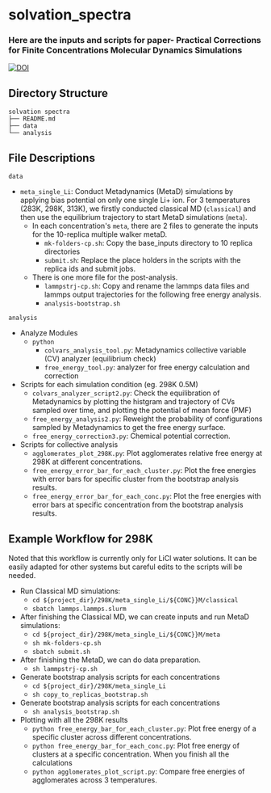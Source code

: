 # solvation_spectra

### Here are the inputs and scripts for paper- Practical Corrections for Finite Concentrations Molecular Dynamics Simulations
[![DOI](https://zenodo.org/badge/DOI/10.5281/zenodo.15369568.svg)](https://doi.org/10.5281/zenodo.15369568)
## Directory Structure
```
solvation spectra
├── README.md
├── data
└── analysis
```
## File Descriptions
```data```
- ```meta_single_Li```: Conduct Metadynamics (MetaD) simulations by applying bias potential on only one single Li+ ion.
For 3 temperatures (283K, 298K, 313K), we firstly conducted classical MD (```classical```) and then use the equilibrium trajectory to start MetaD simulations (```meta```).
  - In each concentration's ```meta```, there are 2 files to generate the inputs for the 10-replica multiple walker metaD. 
    - ```mk-folders-cp.sh```: Copy the base_inputs directory to 10 replica directories
    - ```submit.sh```: Replace the place holders in the scripts with the replica ids and submit jobs.
  - There is one more file for the post-analysis.
    - ```lammpstrj-cp.sh```: Copy and rename the lammps data files and lammps output trajectories for the following free energy analysis.
    - ```analysis-bootstrap.sh```

```analysis```
- Analyze Modules
  - ```python```
    - ```colvars_analysis_tool.py```: Metadynamics collective variable (CV) analyzer (equilibrium check)
    - ```free_energy_tool.py```: analyzer for free energy calculation and correction
- Scripts for each simulation condition (eg. 298K 0.5M)
  - ```colvars_analyzer_script2.py```: Check the equilibration of Metadynamics by plotting the histgram and trajectory of CVs sampled over time, and plotting the potential of mean force (PMF)
  - ```free_energy_analysis2.py```: Reweight the probability of configurations sampled by Metadynamics to get the free energy surface.
  - ```free_energy_correction3.py```: Chemical potential correction.
- Scripts for collective analysis 
  - ```agglomerates_plot_298K.py```: Plot agglomerates relative free energy at 298K at different concentrations.
  - ```free_energy_error_bar_for_each_cluster.py```: Plot the free energies with error bars for specific cluster from the bootstrap analysis results.
  - ```free_energy_error_bar_for_each_conc.py```: Plot the free energies with error bars at specific concentration from the bootstrap analysis results.

## Example Workflow for 298K 
Noted that this workflow is currently only for LiCl water solutions. It can be easily adapted for other systems but careful edits to the scripts will be needed.
- Run Classical MD simulations:
  - ```cd ${project_dir}/298K/meta_single_Li/${CONC}}M/classical```
  - ```sbatch lammps.lammps.slurm```
- After finishing the Classical MD, we can create inputs and run MetaD simulations:
  - ```cd ${project_dir}/298K/meta_single_Li/${CONC}}M/meta```
  - ```sh mk-folders-cp.sh```
  - ```sbatch submit.sh```
- After finishing the MetaD, we can do data preparation.
  - ```sh lammpstrj-cp.sh```
- Generate bootstrap analysis scripts for each concentrations
  - ```cd ${project_dir}/298K/meta_single_Li```
  - ```sh copy_to_replicas_bootstrap.sh```
- Generate bootstrap analysis scripts for each concentrations
  - ```sh analysis_bootstrap.sh```
- Plotting with all the 298K results
  - ```python free_energy_bar_for_each_cluster.py```: Plot free energy of a specific cluster across different concentrations.
  - ```python free_energy_bar_for_each_conc.py```: Plot free energy of clusters at a specific concentration.
When you finish all the calculations
  - ```python agglomerates_plot_script.py```: Compare free energies of agglomerates across 3 temperatures.
